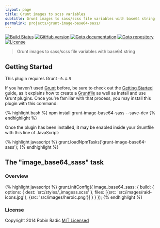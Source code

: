 ```yaml
---
layout: page
title: Grunt images to scss variables
subtitle: Grunt images to sass/scss file variables with base64 string
permalink: projects/grunt-image-base64-sass/
---
```


[![Build Status](https://secure.travis-ci.org/RobinRadic/grunt-image-base64-sass.svg?branch=master)](https://travis-ci.org/RobinRadic/grunt-image-base64-sass)
[![GitHub version](https://badge.fury.io/gh/robinradic%2Fgrunt-image-base64-sass.svg)](http://badge.fury.io/gh/robinradic%2Fgrunt-image-base64-sass)
[![Goto documentation](http://img.shields.io/badge/goto-documentation-orange.svg)](http://robinradic.github.io/projects/grunt-image-base64-sass)
[![Goto repository](http://img.shields.io/badge/goto-repository-orange.svg)](https://github.com/robinradic/grunt-image-base64-sass)
[![License](http://img.shields.io/badge/license-MIT-blue.svg)](http://radic.mit-license.org)

> Grunt images to sass/scss file variables with base64 string

## Getting Started
This plugin requires Grunt `~0.4.5`

If you haven't used [Grunt](http://gruntjs.com/) before, be sure to check out the [Getting Started](http://gruntjs.com/getting-started) guide, as it explains how to create a [Gruntfile](http://gruntjs.com/sample-gruntfile) as well as install and use Grunt plugins. Once you're familiar with that process, you may install this plugin with this command:

{% highlight bash %}
npm install grunt-image-base64-sass --save-dev
{% endhighlight %}

Once the plugin has been installed, it may be enabled inside your Gruntfile with this line of JavaScript:

{% highlight javascript %}
grunt.loadNpmTasks('grunt-image-base64-sass');
{% endhighlight %}

## The "image_base64_sass" task

### Overview

{% highlight javascript %}
grunt.initConfig({
   image_base64_sass: {
    build: {
        options: {
            dest: 'src/styles/_imagess.scss'
        },
            files: [{src: 'src/images/raid-icons.jpg'}, {src: 'src/images/heroic.png'}]
        }
    }
});
{% endhighlight %}

### License
Copyright 2014 Robin Radic
[MIT Licensed](http://radic.mit-license.org)